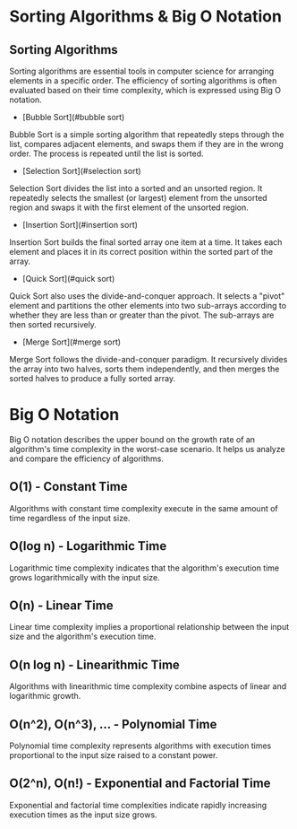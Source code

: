 # Sorting Algorithms & Big O Notation

## Sorting Algorithms

Sorting algorithms are essential tools in computer science for arranging elements in a specific order. The efficiency of sorting algorithms is often evaluated based on their time complexity, which is expressed using Big O notation.

- [Bubble Sort](#bubble sort)

Bubble Sort is a simple sorting algorithm that repeatedly steps through the list, compares adjacent elements, and swaps them if they are in the wrong order. The process is repeated until the list is sorted.

- [Selection Sort](#selection sort)

Selection Sort divides the list into a sorted and an unsorted region. It repeatedly selects the smallest (or largest) element from the unsorted region and swaps it with the first element of the unsorted region.

- [Insertion Sort](#insertion sort)

Insertion Sort builds the final sorted array one item at a time. It takes each element and places it in its correct position within the sorted part of the array.

- [Quick Sort](#quick sort)

Quick Sort also uses the divide-and-conquer approach. It selects a "pivot" element and partitions the other elements into two sub-arrays according to whether they are less than or greater than the pivot. The sub-arrays are then sorted recursively.

- [Merge Sort](#merge sort)

Merge Sort follows the divide-and-conquer paradigm. It recursively divides the array into two halves, sorts them independently, and then merges the sorted halves to produce a fully sorted array.

# Big O Notation

Big O notation describes the upper bound on the growth rate of an algorithm's time complexity in the worst-case scenario. It helps us analyze and compare the efficiency of algorithms.

## O(1) - Constant Time

Algorithms with constant time complexity execute in the same amount of time regardless of the input size.

## O(log n) - Logarithmic Time

Logarithmic time complexity indicates that the algorithm's execution time grows logarithmically with the input size.

## O(n) - Linear Time

Linear time complexity implies a proportional relationship between the input size and the algorithm's execution time.

## O(n log n) - Linearithmic Time

Algorithms with linearithmic time complexity combine aspects of linear and logarithmic growth.

## O(n^2), O(n^3), ... - Polynomial Time

Polynomial time complexity represents algorithms with execution times proportional to the input size raised to a constant power.

## O(2^n), O(n!) - Exponential and Factorial Time

Exponential and factorial time complexities indicate rapidly increasing execution times as the input size grows.
